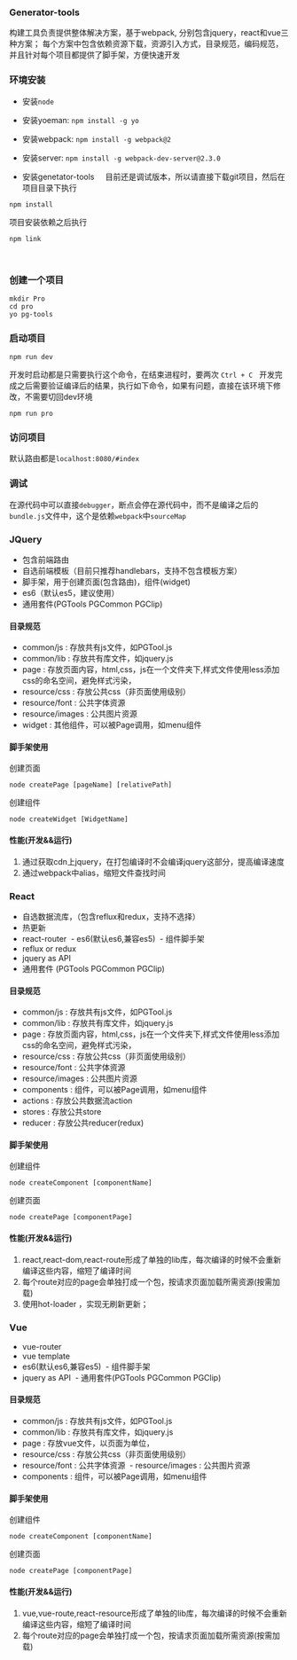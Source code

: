 ### Generator-tools

构建工具负责提供整体解决方案，基于webpack, 分别包含jquery，react和vue三种方案；
每个方案中包含依赖资源下载，资源引入方式，目录规范，编码规范，并且针对每个项目都提供了脚手架，方便快速开发

### 环境安装
  
 - 安装`node`
     
 - 安装yoeman: `npm install -g yo`
     
 - 安装webpack: `npm install -g webpack@2`
     
 - 安装server: `npm install -g webpack-dev-server@2.3.0`

 - 安装genetator-tools 
     
目前还是调试版本，所以请直接下载git项目，然后在项目目录下执行

```shell             
npm install
```

项目安装依赖之后执行

```shell
npm link
```
     
### 创建一个项目

```shell
mkdir Pro
cd pro 
yo pg-tools
```

### 启动项目
   
```shell
npm run dev 
```

开发时启动都是只需要执行这个命令，在结束进程时，要两次 `Ctrl + C`  
开发完成之后需要验证编译后的结果，执行如下命令，如果有问题，直接在该环境下修改，不需要切回dev环境
    
```shell    
npm run pro 
```
     
### 访问项目

默认路由都是`localhost:8080/#index`

### 调试 
在源代码中可以直接`debugger`，断点会停在源代码中，而不是编译之后的`bundle.js`文件中，这个是依赖`webpack`中`sourceMap`

### JQuery

 - 包含前端路由
 - 自选前端模板（目前只推荐handlebars，支持不包含模板方案）
 - 脚手架，用于创建页面(包含路由)，组件(widget)
 - es6（默认es5，建议使用）
 - 通用套件(PGTools PGCommon PGClip)
 
#### 目录规范
 
 - common/js  : 存放共有js文件，如PGTool.js
 - common/lib : 存放共有库文件，如jquery.js
 - page : 存放页面内容，html,css，js在一个文件夹下,样式文件使用less添加css的命名空间，避免样式污染，
 - resource/css : 存放公共css（非页面使用级别）
 - resource/font : 公共字体资源
 - resource/images : 公共图片资源
 - widget : 其他组件，可以被Page调用，如menu组件
 
#### 脚手架使用
 
创建页面

```shell
node createPage [pageName] [relativePath]
```
     
创建组件

```shell
node createWidget [WidgetName] 
```

#### 性能(开发&&运行)
 1. 通过获取cdn上jquery，在打包编译时不会编译jquery这部分，提高编译速度
 2. 通过webpack中alias，缩短文件查找时间

### React

  - 自选数据流库，（包含reflux和redux，支持不选择）
  - 热更新
  - react-router 
  - es6(默认es6,兼容es5)
  - 组件脚手架
  - reflux  or redux 
  - jquery  as  API
  - 通用套件 (PGTools PGCommon PGClip)
  
#### 目录规范
  - common/js  : 存放共有js文件，如PGTool.js
  - common/lib : 存放共有库文件，如jquery.js
  - page : 存放页面内容，html,css，js在一个文件夹下,样式文件使用less添加css的命名空间，避免样式污染，
  - resource/css : 存放公共css（非页面使用级别）
  - resource/font : 公共字体资源
  - resource/images : 公共图片资源
  - components : 组件，可以被Page调用，如menu组件
  - actions : 存放公共数据流action
  - stores  : 存放公共store
  - reducer : 存放公共reducer(redux)
  
#### 脚手架使用
         
创建组件

```shell
node createComponent [componentName]
```
       
创建页面      

```shell
node createPage [componentPage]
```
           
#### 性能(开发&&运行)
 
1.	react,react-dom,react-route形成了单独的lib库，每次编译的时候不会重新编译这些内容，缩短了编译时间
2.	每个route对应的page会单独打成一个包，按请求页面加载所需资源(按需加载)
3.	使用hot-loader ，实现无刷新更新；


### Vue

  - vue-router 
  - vue template  
  - es6(默认es6,兼容es5)
  - 组件脚手架
  - jquery  as  API 
  - 通用套件(PGTools PGCommon PGClip)

#### 目录规范
 
  - common/js  : 存放共有js文件，如PGTool.js
  - common/lib : 存放共有库文件，如jquery.js
  - page : 存放vue文件，以页面为单位，
  - resource/css : 存放公共css（非页面使用级别）
  - resource/font : 公共字体资源
  - resource/images : 公共图片资源
  - components : 组件，可以被Page调用，如menu组件
  
#### 脚手架使用
   
创建组件
    
```shell
node createComponent [componentName]
```
     
创建页面      
           
```shell
node createPage [componentPage]
```
       
  
#### 性能(开发&&运行)
 
1. vue,vue-route,react-resource形成了单独的lib库，每次编译的时候不会重新编译这些内容，缩短了编译时间
2. 每个route对应的page会单独打成一个包，按请求页面加载所需资源(按需加载)
